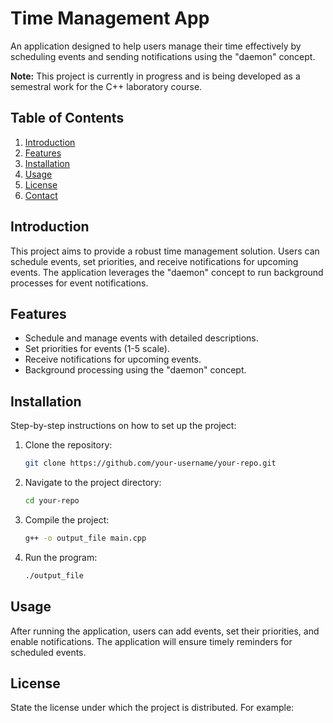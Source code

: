 # Time Management App

An application designed to help users manage their time effectively by scheduling events and sending notifications using the "daemon" concept.

**Note:** This project is currently in progress and is being developed as a semestral work for the C++ laboratory course.

## Table of Contents

1. [Introduction](#introduction)
2. [Features](#features)
3. [Installation](#installation)
4. [Usage](#usage)
5. [License](#license)
6. [Contact](#contact)

## Introduction

This project aims to provide a robust time management solution. Users can schedule events, set priorities, and receive notifications for upcoming events. The application leverages the "daemon" concept to run background processes for event notifications.

## Features

- Schedule and manage events with detailed descriptions.
- Set priorities for events (1-5 scale).
- Receive notifications for upcoming events.
- Background processing using the "daemon" concept.

## Installation

Step-by-step instructions on how to set up the project:

1. Clone the repository:
    ```bash
    git clone https://github.com/your-username/your-repo.git
    ```
2. Navigate to the project directory:
    ```bash
    cd your-repo
    ```
3. Compile the project:
    ```bash
    g++ -o output_file main.cpp
    ```
4. Run the program:
    ```bash
    ./output_file
    ```

## Usage

After running the application, users can add events, set their priorities, and enable notifications. The application will ensure timely reminders for scheduled events.

## License

State the license under which the project is distributed. For example: